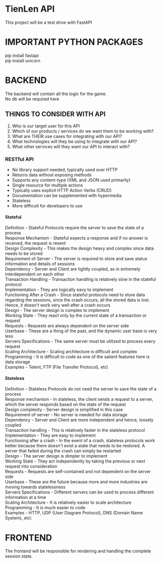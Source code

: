 # TienLen API

This project will be a test drive with FastAPI

# IMPORTANT PYTHON PACKAGES

pip install fastapi\
pip install uvicorn

# BACKEND

The backend will contain all the logic for the game.\
No db will be required here

## THINGS TO CONSIDER WITH API

1. Who is our target user for this API
2. Which of our products / services do we want them to be working with?
3. What are THEIR use cases for integrating with our API?
4. What technologies will they be using to integrate with our API?
5. What other services will they want our API to interact with?

### RESTful API

* No library support needed, typically used over HTTP
* Returns data without exposing methods
* Supports any content-type (XML and JSON used primarily)
* Single resource for multiple actions
* Typically uses explicit HTTP Action Verbs (CRUD)
* Documentation can be supplemented with hypermedia
* Stateless
* More difficult for developers to use

#### Stateful

Definition - Stateful Protocols require the server to save the state of a process\
Response Mechanism - Stateful expects a response and if no answer is received, the request is resent\
Design Complexity - This makes the design heavy and complex since data needs to be stored\
Requirement of Server - The server is required to store and save status information and details of sessions\
Dependency - Server and Client are tightly coupled, as in extremely interdependent on each other\
Transaction Handling - Transaction handling is relatively slow in the stateful protocol\
Implementation - They are logically eavy to implement\
Functioning After a Crash - Since stateful protocols need to store data regarding the sessions, once the crash occurs, all the stored data is lost. Hence, it doesn't work very well after a crash occurs\
Design - The server design is complex to implement\
Working State - They react only by the current state of a transaction or request\
Requests - Requests are always dependent on the server side\
Userbase - These are a thing of the past, and the dynamic user base is very less\
Servers Specifications - The same server must be utilized to process every request\
Scaling Architecture - Scaling architecture is difficult and complex\
Programming - It is difficult to code as one of the salient features here is data storage\
Examples - Telent, FTP (File Transfer Protocol), etc\

#### Stateless

Definition - Stateless Protocols do not need the server to save the state of a process\
Response mechanism - In stateless, the client sends a request to a server, which the server responds based on the state of the request\
Design complexity - Server design is simplified in this case\
Requirement of server - No server is needed for data storage\
Dependency - Server and Client are more independent and hence, loosely coupled\
Transaction handling - This is relatively faster in the stateless protocol\
Implementation - They are easy to implement\
Functioning after a crash - In the event of a crash, stateless protocols work better because there doesn't exist a state that needs to be restored. A server that failed during the crash can simply be restarted\
Design - The server design is dimpler to implement\
Working State - They act independently by taking the previous or next request into consideration\
Requests - Requests are self-contained and not dependent on the server side\
Userbase - These are the future because more and more industries are moving towards statelessness\
Servers Specifications - Different servers can be used to process different information at a time\
Scaling Architecture - It is relatively easier to scale architecture\
Programming - It is much easier to code\
Examples - HTTP, UDP (User Diagram Protocol), DNS (Domain Name System), etc\

# FRONTEND

The frontend will be responsible for rendering and handling the complete session state.

